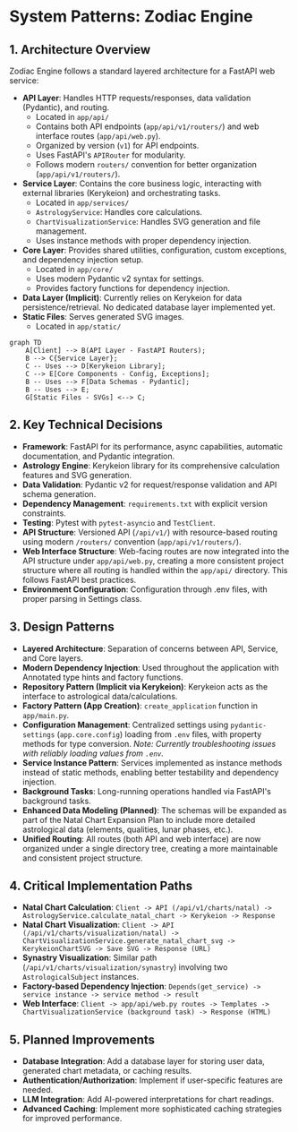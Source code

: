 # System Patterns: Zodiac Engine

## 1. Architecture Overview

Zodiac Engine follows a standard layered architecture for a FastAPI web service:

- **API Layer**: Handles HTTP requests/responses, data validation (Pydantic), and routing.
  - Located in `app/api/`
  - Contains both API endpoints (`app/api/v1/routers/`) and web interface routes (`app/api/web.py`).
  - Organized by version (`v1`) for API endpoints.
  - Uses FastAPI's `APIRouter` for modularity.
  - Follows modern `routers/` convention for better organization (`app/api/v1/routers/`).
- **Service Layer**: Contains the core business logic, interacting with external libraries (Kerykeion) and orchestrating tasks.
  - Located in `app/services/`
  - `AstrologyService`: Handles core calculations.
  - `ChartVisualizationService`: Handles SVG generation and file management.
  - Uses instance methods with proper dependency injection.
- **Core Layer**: Provides shared utilities, configuration, custom exceptions, and dependency injection setup.
  - Located in `app/core/`
  - Uses modern Pydantic v2 syntax for settings.
  - Provides factory functions for dependency injection.
- **Data Layer (Implicit)**: Currently relies on Kerykeion for data persistence/retrieval. No dedicated database layer implemented yet.
- **Static Files**: Serves generated SVG images.
  - Located in `app/static/`

```mermaid
graph TD
    A[Client] --> B(API Layer - FastAPI Routers);
    B --> C{Service Layer};
    C -- Uses --> D[Kerykeion Library];
    C --> E[Core Components - Config, Exceptions];
    B -- Uses --> F[Data Schemas - Pydantic];
    B -- Uses --> E;
    G[Static Files - SVGs] <--> C;
```

## 2. Key Technical Decisions

- **Framework**: FastAPI for its performance, async capabilities, automatic documentation, and Pydantic integration.
- **Astrology Engine**: Kerykeion library for its comprehensive calculation features and SVG generation.
- **Data Validation**: Pydantic v2 for request/response validation and API schema generation.
- **Dependency Management**: `requirements.txt` with explicit version constraints.
- **Testing**: Pytest with `pytest-asyncio` and `TestClient`.
- **API Structure**: Versioned API (`/api/v1/`) with resource-based routing using modern `/routers/` convention (`app/api/v1/routers/`).
- **Web Interface Structure**: Web-facing routes are now integrated into the API structure under `app/api/web.py`, creating a more consistent project structure where all routing is handled within the `app/api/` directory. This follows FastAPI best practices.
- **Environment Configuration**: Configuration through .env files, with proper parsing in Settings class.

## 3. Design Patterns

- **Layered Architecture**: Separation of concerns between API, Service, and Core layers.
- **Modern Dependency Injection**: Used throughout the application with Annotated type hints and factory functions.
- **Repository Pattern (Implicit via Kerykeion)**: Kerykeion acts as the interface to astrological data/calculations.
- **Factory Pattern (App Creation)**: `create_application` function in `app/main.py`.
- **Configuration Management**: Centralized settings using `pydantic-settings` (`app.core.config`) loading from `.env` files, with property methods for type conversion. *Note: Currently troubleshooting issues with reliably loading values from `.env`.*
- **Service Instance Pattern**: Services implemented as instance methods instead of static methods, enabling better testability and dependency injection.
- **Background Tasks**: Long-running operations handled via FastAPI's background tasks.
- **Enhanced Data Modeling (Planned)**: The schemas will be expanded as part of the Natal Chart Expansion Plan to include more detailed astrological data (elements, qualities, lunar phases, etc.).
- **Unified Routing**: All routes (both API and web interface) are now organized under a single directory tree, creating a more maintainable and consistent project structure.

## 4. Critical Implementation Paths

- **Natal Chart Calculation**: `Client -> API (/api/v1/charts/natal) -> AstrologyService.calculate_natal_chart -> Kerykeion -> Response`
- **Natal Chart Visualization**: `Client -> API (/api/v1/charts/visualization/natal) -> ChartVisualizationService.generate_natal_chart_svg -> KerykeionChartSVG -> Save SVG -> Response (URL)`
- **Synastry Visualization**: Similar path (`/api/v1/charts/visualization/synastry`) involving two `AstrologicalSubject` instances.
- **Factory-based Dependency Injection**: `Depends(get_service) -> service instance -> service method -> result`
- **Web Interface**: `Client -> app/api/web.py routes -> Templates -> ChartVisualizationService (background task) -> Response (HTML)`

## 5. Planned Improvements

- **Database Integration**: Add a database layer for storing user data, generated chart metadata, or caching results.
- **Authentication/Authorization**: Implement if user-specific features are needed.
- **LLM Integration**: Add AI-powered interpretations for chart readings.
- **Advanced Caching**: Implement more sophisticated caching strategies for improved performance. 